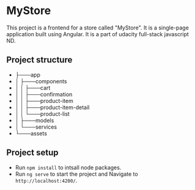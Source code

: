 # MyStore

This project is a frontend for a store called "MyStore". It is a single-page application built using Angular. It is a part of udacity full-stack javascript ND.

## Project structure

- ├───app
- │   ├───components
- │   │   ├───cart
- │   │   ├───confirmation
- │   │   ├───product-item
- │   │   ├───product-item-detail
- │   │   └───product-list
- │   ├───models
- │   └───services
- └───assets

## Project setup

- Run `npm install` to intsall node packages.
- Run `ng serve` to start the project and Navigate to `http://localhost:4200/`.
